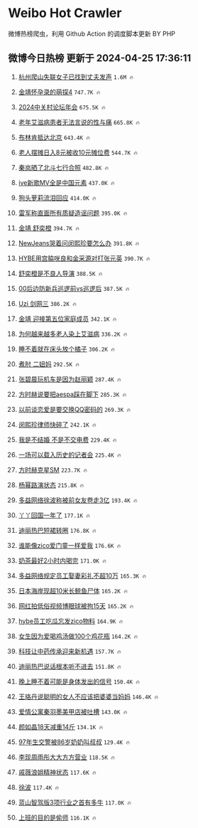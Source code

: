 # Weibo Hot Crawler 



微博热榜爬虫，利用 Github Action 的调度脚本更新 BY PHP 


## 微博今日热榜 更新于 2024-04-25 17:36:11 
1. [杭州爬山失联女子已找到丈夫发声](https://s.weibo.com/weibo?q=%23%E6%9D%AD%E5%B7%9E%E7%88%AC%E5%B1%B1%E5%A4%B1%E8%81%94%E5%A5%B3%E5%AD%90%E5%B7%B2%E6%89%BE%E5%88%B0%E4%B8%88%E5%A4%AB%E5%8F%91%E5%A3%B0%23&t=31&band_rank=1&Refer=top) `1.6M 🔥` 

1. [金靖怀孕录的萌探4](https://s.weibo.com/weibo?q=%23%E9%87%91%E9%9D%96%E6%80%80%E5%AD%95%E5%BD%95%E7%9A%84%E8%90%8C%E6%8E%A24%23&t=31&band_rank=2&Refer=top) `747.7K 🔥` 

1. [2024中关村论坛年会](https://s.weibo.com/weibo?q=%232024%E4%B8%AD%E5%85%B3%E6%9D%91%E8%AE%BA%E5%9D%9B%E5%B9%B4%E4%BC%9A%23&t=31&band_rank=3&Refer=top) `675.5K 🔥` 

1. [老年艾滋病患者无法言说的性与痛](https://s.weibo.com/weibo?q=%23%E8%80%81%E5%B9%B4%E8%89%BE%E6%BB%8B%E7%97%85%E6%82%A3%E8%80%85%E6%97%A0%E6%B3%95%E8%A8%80%E8%AF%B4%E7%9A%84%E6%80%A7%E4%B8%8E%E7%97%9B%23&t=31&band_rank=4&Refer=top) `665.8K 🔥` 

1. [布林肯抵达北京](https://s.weibo.com/weibo?q=%E5%B8%83%E6%9E%97%E8%82%AF%E6%8A%B5%E8%BE%BE%E5%8C%97%E4%BA%AC&t=31&band_rank=5&Refer=top) `643.4K 🔥` 

1. [老人摆摊日入8元被收10元摊位费](https://s.weibo.com/weibo?q=%23%E8%80%81%E4%BA%BA%E6%91%86%E6%91%8A%E6%97%A5%E5%85%A58%E5%85%83%E8%A2%AB%E6%94%B610%E5%85%83%E6%91%8A%E4%BD%8D%E8%B4%B9%23&t=31&band_rank=6&Refer=top) `544.7K 🔥` 

1. [秦岚晒了北斗七行合照](https://s.weibo.com/weibo?q=%23%E7%A7%A6%E5%B2%9A%E6%99%92%E4%BA%86%E5%8C%97%E6%96%97%E4%B8%83%E8%A1%8C%E5%90%88%E7%85%A7%23&t=31&band_rank=7&Refer=top) `482.8K 🔥` 

1. [ive新歌MV全是中国元素](https://s.weibo.com/weibo?q=%23ive%E6%96%B0%E6%AD%8CMV%E5%85%A8%E6%98%AF%E4%B8%AD%E5%9B%BD%E5%85%83%E7%B4%A0%23&t=31&band_rank=8&Refer=top) `437.0K 🔥` 

1. [狗头萝莉流泪回应](https://s.weibo.com/weibo?q=%23%E7%8B%97%E5%A4%B4%E8%90%9D%E8%8E%89%E6%B5%81%E6%B3%AA%E5%9B%9E%E5%BA%94%23&t=31&band_rank=9&Refer=top) `414.0K 🔥` 

1. [雷军称直面所有质疑造谣问题](https://s.weibo.com/weibo?q=%23%E9%9B%B7%E5%86%9B%E7%A7%B0%E7%9B%B4%E9%9D%A2%E6%89%80%E6%9C%89%E8%B4%A8%E7%96%91%E9%80%A0%E8%B0%A3%E9%97%AE%E9%A2%98%23&t=31&band_rank=10&Refer=top) `395.0K 🔥` 

1. [金靖 舒奕橙](https://s.weibo.com/weibo?q=%E9%87%91%E9%9D%96%20%E8%88%92%E5%A5%95%E6%A9%99&t=31&band_rank=11&Refer=top) `394.7K 🔥` 

1. [NewJeans哭着问闵熙珍要怎么办](https://s.weibo.com/weibo?q=%23NewJeans%E5%93%AD%E7%9D%80%E9%97%AE%E9%97%B5%E7%86%99%E7%8F%8D%E8%A6%81%E6%80%8E%E4%B9%88%E5%8A%9E%23&t=31&band_rank=12&Refer=top) `391.8K 🔥` 

1. [HYBE用宫脇咲良和金采源对打张元英](https://s.weibo.com/weibo?q=%23HYBE%E7%94%A8%E5%AE%AB%E8%84%87%E5%92%B2%E8%89%AF%E5%92%8C%E9%87%91%E9%87%87%E6%BA%90%E5%AF%B9%E6%89%93%E5%BC%A0%E5%85%83%E8%8B%B1%23&t=31&band_rank=13&Refer=top) `390.7K 🔥` 

1. [舒奕橙是不良人导演](https://s.weibo.com/weibo?q=%E8%88%92%E5%A5%95%E6%A9%99%E6%98%AF%E4%B8%8D%E8%89%AF%E4%BA%BA%E5%AF%BC%E6%BC%94&t=31&band_rank=14&Refer=top) `388.5K 🔥` 

1. [00后边防新兵巡逻前vs巡逻后](https://s.weibo.com/weibo?q=%2300%E5%90%8E%E8%BE%B9%E9%98%B2%E6%96%B0%E5%85%B5%E5%B7%A1%E9%80%BB%E5%89%8Dvs%E5%B7%A1%E9%80%BB%E5%90%8E%23&t=31&band_rank=15&Refer=top) `387.5K 🔥` 

1. [Uzi 剑网三](https://s.weibo.com/weibo?q=Uzi%20%E5%89%91%E7%BD%91%E4%B8%89&t=31&band_rank=16&Refer=top) `386.2K 🔥` 

1. [金靖 迎接第五位家庭成员](https://s.weibo.com/weibo?q=%E9%87%91%E9%9D%96%20%E8%BF%8E%E6%8E%A5%E7%AC%AC%E4%BA%94%E4%BD%8D%E5%AE%B6%E5%BA%AD%E6%88%90%E5%91%98&t=31&band_rank=17&Refer=top) `342.1K 🔥` 

1. [为何越来越多老人染上艾滋病](https://s.weibo.com/weibo?q=%23%E4%B8%BA%E4%BD%95%E8%B6%8A%E6%9D%A5%E8%B6%8A%E5%A4%9A%E8%80%81%E4%BA%BA%E6%9F%93%E4%B8%8A%E8%89%BE%E6%BB%8B%E7%97%85%23&t=31&band_rank=18&Refer=top) `336.2K 🔥` 

1. [睡不着就在床头放个橘子](https://s.weibo.com/weibo?q=%23%E7%9D%A1%E4%B8%8D%E7%9D%80%E5%B0%B1%E5%9C%A8%E5%BA%8A%E5%A4%B4%E6%94%BE%E4%B8%AA%E6%A9%98%E5%AD%90%23&t=31&band_rank=19&Refer=top) `306.2K 🔥` 

1. [煮肘 二妞妈](https://s.weibo.com/weibo?q=%E7%85%AE%E8%82%98%20%E4%BA%8C%E5%A6%9E%E5%A6%88&t=31&band_rank=20&Refer=top) `292.5K 🔥` 

1. [张碧晨玩机车是因为赵丽颖](https://s.weibo.com/weibo?q=%23%E5%BC%A0%E7%A2%A7%E6%99%A8%E7%8E%A9%E6%9C%BA%E8%BD%A6%E6%98%AF%E5%9B%A0%E4%B8%BA%E8%B5%B5%E4%B8%BD%E9%A2%96%23&t=31&band_rank=21&Refer=top) `287.4K 🔥` 

1. [方时赫说要把aespa踩在脚下](https://s.weibo.com/weibo?q=%23%E6%96%B9%E6%97%B6%E8%B5%AB%E8%AF%B4%E8%A6%81%E6%8A%8Aaespa%E8%B8%A9%E5%9C%A8%E8%84%9A%E4%B8%8B%23&t=31&band_rank=22&Refer=top) `285.3K 🔥` 

1. [以前谈恋爱是要交换QQ密码的](https://s.weibo.com/weibo?q=%E4%BB%A5%E5%89%8D%E8%B0%88%E6%81%8B%E7%88%B1%E6%98%AF%E8%A6%81%E4%BA%A4%E6%8D%A2QQ%E5%AF%86%E7%A0%81%E7%9A%84&t=31&band_rank=23&Refer=top) `269.3K 🔥` 

1. [闵熙珍律师快碎了](https://s.weibo.com/weibo?q=%23%E9%97%B5%E7%86%99%E7%8F%8D%E5%BE%8B%E5%B8%88%E5%BF%AB%E7%A2%8E%E4%BA%86%23&t=31&band_rank=24&Refer=top) `242.1K 🔥` 

1. [我是不结婚 不是不交电费](https://s.weibo.com/weibo?q=%E6%88%91%E6%98%AF%E4%B8%8D%E7%BB%93%E5%A9%9A%20%E4%B8%8D%E6%98%AF%E4%B8%8D%E4%BA%A4%E7%94%B5%E8%B4%B9&t=31&band_rank=25&Refer=top) `229.4K 🔥` 

1. [一场可以载入历史的记者会](https://s.weibo.com/weibo?q=%E4%B8%80%E5%9C%BA%E5%8F%AF%E4%BB%A5%E8%BD%BD%E5%85%A5%E5%8E%86%E5%8F%B2%E7%9A%84%E8%AE%B0%E8%80%85%E4%BC%9A&t=31&band_rank=26&Refer=top) `225.4K 🔥` 

1. [方时赫克星SM](https://s.weibo.com/weibo?q=%23%E6%96%B9%E6%97%B6%E8%B5%AB%E5%85%8B%E6%98%9FSM%23&t=31&band_rank=27&Refer=top) `223.7K 🔥` 

1. [杨幂路演状态](https://s.weibo.com/weibo?q=%23%E6%9D%A8%E5%B9%82%E8%B7%AF%E6%BC%94%E7%8A%B6%E6%80%81%23&t=31&band_rank=28&Refer=top) `215.8K 🔥` 

1. [多益网络徐波称被前女友卷走3亿](https://s.weibo.com/weibo?q=%23%E5%A4%9A%E7%9B%8A%E7%BD%91%E7%BB%9C%E5%BE%90%E6%B3%A2%E7%A7%B0%E8%A2%AB%E5%89%8D%E5%A5%B3%E5%8F%8B%E5%8D%B7%E8%B5%B03%E4%BA%BF%23&t=31&band_rank=29&Refer=top) `193.4K 🔥` 

1. [丫丫回国一年了](https://s.weibo.com/weibo?q=%23%E4%B8%AB%E4%B8%AB%E5%9B%9E%E5%9B%BD%E4%B8%80%E5%B9%B4%E4%BA%86%23&t=31&band_rank=30&Refer=top) `177.1K 🔥` 

1. [迪丽热巴短裙转圈](https://s.weibo.com/weibo?q=%23%E8%BF%AA%E4%B8%BD%E7%83%AD%E5%B7%B4%E7%9F%AD%E8%A3%99%E8%BD%AC%E5%9C%88%23&t=31&band_rank=31&Refer=top) `176.8K 🔥` 

1. [谁能像zico爱门童一样爱我](https://s.weibo.com/weibo?q=%E8%B0%81%E8%83%BD%E5%83%8Fzico%E7%88%B1%E9%97%A8%E7%AB%A5%E4%B8%80%E6%A0%B7%E7%88%B1%E6%88%91&t=31&band_rank=32&Refer=top) `176.6K 🔥` 

1. [奶茶最好2小时内喝完](https://s.weibo.com/weibo?q=%23%E5%A5%B6%E8%8C%B6%E6%9C%80%E5%A5%BD2%E5%B0%8F%E6%97%B6%E5%86%85%E5%96%9D%E5%AE%8C%23&t=31&band_rank=33&Refer=top) `171.0K 🔥` 

1. [多益网络规定员工娶妻彩礼不超10万](https://s.weibo.com/weibo?q=%23%E5%A4%9A%E7%9B%8A%E7%BD%91%E7%BB%9C%E8%A7%84%E5%AE%9A%E5%91%98%E5%B7%A5%E5%A8%B6%E5%A6%BB%E5%BD%A9%E7%A4%BC%E4%B8%8D%E8%B6%8510%E4%B8%87%23&t=31&band_rank=34&Refer=top) `165.3K 🔥` 

1. [日本海岸现超10米长鲸鱼尸体](https://s.weibo.com/weibo?q=%23%E6%97%A5%E6%9C%AC%E6%B5%B7%E5%B2%B8%E7%8E%B0%E8%B6%8510%E7%B1%B3%E9%95%BF%E9%B2%B8%E9%B1%BC%E5%B0%B8%E4%BD%93%23&t=31&band_rank=35&Refer=top) `165.2K 🔥` 

1. [网红拍低俗视频博眼球被拘15天](https://s.weibo.com/weibo?q=%23%E7%BD%91%E7%BA%A2%E6%8B%8D%E4%BD%8E%E4%BF%97%E8%A7%86%E9%A2%91%E5%8D%9A%E7%9C%BC%E7%90%83%E8%A2%AB%E6%8B%9815%E5%A4%A9%23&t=31&band_rank=36&Refer=top) `165.2K 🔥` 

1. [hybe员工吃瓜忘发zico物料](https://s.weibo.com/weibo?q=hybe%E5%91%98%E5%B7%A5%E5%90%83%E7%93%9C%E5%BF%98%E5%8F%91zico%E7%89%A9%E6%96%99&t=31&band_rank=37&Refer=top) `164.9K 🔥` 

1. [女生因为爱喝鸡汤做100个鸡花瓶](https://s.weibo.com/weibo?q=%23%E5%A5%B3%E7%94%9F%E5%9B%A0%E4%B8%BA%E7%88%B1%E5%96%9D%E9%B8%A1%E6%B1%A4%E5%81%9A100%E4%B8%AA%E9%B8%A1%E8%8A%B1%E7%93%B6%23&t=31&band_rank=38&Refer=top) `164.2K 🔥` 

1. [科技让中药传承迎来新机遇](https://s.weibo.com/weibo?q=%23%E7%A7%91%E6%8A%80%E8%AE%A9%E4%B8%AD%E8%8D%AF%E4%BC%A0%E6%89%BF%E8%BF%8E%E6%9D%A5%E6%96%B0%E6%9C%BA%E9%81%87%23&t=31&band_rank=39&Refer=top) `157.7K 🔥` 

1. [迪丽热巴说话根本听不进去](https://s.weibo.com/weibo?q=%23%E8%BF%AA%E4%B8%BD%E7%83%AD%E5%B7%B4%E8%AF%B4%E8%AF%9D%E6%A0%B9%E6%9C%AC%E5%90%AC%E4%B8%8D%E8%BF%9B%E5%8E%BB%23&t=31&band_rank=40&Refer=top) `151.8K 🔥` 

1. [晚上睡不着可能是身体发出的信号](https://s.weibo.com/weibo?q=%E6%99%9A%E4%B8%8A%E7%9D%A1%E4%B8%8D%E7%9D%80%E5%8F%AF%E8%83%BD%E6%98%AF%E8%BA%AB%E4%BD%93%E5%8F%91%E5%87%BA%E7%9A%84%E4%BF%A1%E5%8F%B7&t=31&band_rank=41&Refer=top) `150.4K 🔥` 

1. [王珞丹说聪明的女人不应该把婆婆当妈妈](https://s.weibo.com/weibo?q=%23%E7%8E%8B%E7%8F%9E%E4%B8%B9%E8%AF%B4%E8%81%AA%E6%98%8E%E7%9A%84%E5%A5%B3%E4%BA%BA%E4%B8%8D%E5%BA%94%E8%AF%A5%E6%8A%8A%E5%A9%86%E5%A9%86%E5%BD%93%E5%A6%88%E5%A6%88%23&t=31&band_rank=42&Refer=top) `146.4K 🔥` 

1. [爱情公寓秦羽墨美甲店被吐槽](https://s.weibo.com/weibo?q=%23%E7%88%B1%E6%83%85%E5%85%AC%E5%AF%93%E7%A7%A6%E7%BE%BD%E5%A2%A8%E7%BE%8E%E7%94%B2%E5%BA%97%E8%A2%AB%E5%90%90%E6%A7%BD%23&t=31&band_rank=43&Refer=top) `143.0K 🔥` 

1. [颜如晶18天减重14斤](https://s.weibo.com/weibo?q=%23%E9%A2%9C%E5%A6%82%E6%99%B618%E5%A4%A9%E5%87%8F%E9%87%8D14%E6%96%A4%23&t=31&band_rank=44&Refer=top) `134.1K 🔥` 

1. [97年生交警被86岁奶奶叫叔叔](https://s.weibo.com/weibo?q=%2397%E5%B9%B4%E7%94%9F%E4%BA%A4%E8%AD%A6%E8%A2%AB86%E5%B2%81%E5%A5%B6%E5%A5%B6%E5%8F%AB%E5%8F%94%E5%8F%94%23&t=31&band_rank=45&Refer=top) `129.4K 🔥` 

1. [李现周雨彤大大方方营业](https://s.weibo.com/weibo?q=%23%E6%9D%8E%E7%8E%B0%E5%91%A8%E9%9B%A8%E5%BD%A4%E5%A4%A7%E5%A4%A7%E6%96%B9%E6%96%B9%E8%90%A5%E4%B8%9A%23&t=31&band_rank=46&Refer=top) `118.5K 🔥` 

1. [戚薇浪姐精神状态](https://s.weibo.com/weibo?q=%23%E6%88%9A%E8%96%87%E6%B5%AA%E5%A7%90%E7%B2%BE%E7%A5%9E%E7%8A%B6%E6%80%81%23&t=31&band_rank=47&Refer=top) `117.6K 🔥` 

1. [徐波](https://s.weibo.com/weibo?q=%E5%BE%90%E6%B3%A2&t=31&band_rank=48&Refer=top) `117.4K 🔥` 

1. [蓝山智驾版3项行业之首有多牛](https://s.weibo.com/weibo?q=%23%E8%93%9D%E5%B1%B1%E6%99%BA%E9%A9%BE%E7%89%883%E9%A1%B9%E8%A1%8C%E4%B8%9A%E4%B9%8B%E9%A6%96%E6%9C%89%E5%A4%9A%E7%89%9B%23&t=31&band_rank=49&Refer=top) `117.0K 🔥` 

1. [上班的目的是偷师](https://s.weibo.com/weibo?q=%23%E4%B8%8A%E7%8F%AD%E7%9A%84%E7%9B%AE%E7%9A%84%E6%98%AF%E5%81%B7%E5%B8%88%23&t=31&band_rank=50&Refer=top) `116.1K 🔥` 

